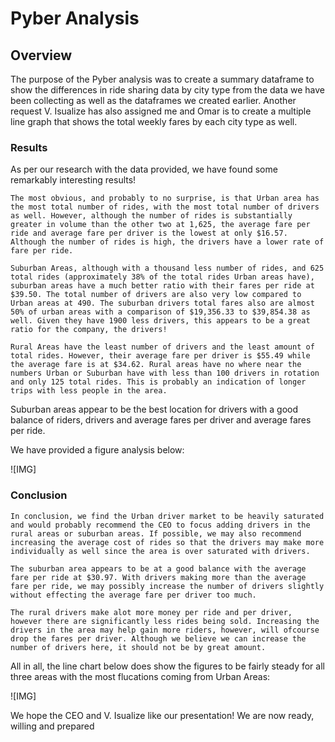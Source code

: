# **Pyber Analysis**

## **Overview**

The purpose of the Pyber analysis was to create a summary dataframe to show the differences in ride sharing data by city type from the data we have been collecting as well as the dataframes we created earlier. Another request V. Isualize has also assigned me and Omar is to create a multiple line graph that shows the total weekly fares by each city type as well. 

### **Results**

As per our research with the data provided, we have found some remarkably interesting results! 

    The most obvious, and probably to no surprise, is that Urban area has the most total number of rides, with the most total number of drivers as well. However, although the number of rides is substantially greater in volume than the other two at 1,625, the average fare per ride and average fare per driver is the lowest at only $16.57. Although the number of rides is high, the drivers have a lower rate of fare per ride. 

    Suburban Areas, although with a thousand less number of rides, and 625 total rides (approximately 38% of the total rides Urban areas have), suburban areas have a much better ratio with their fares per ride at $39.50. The total number of drivers are also very low compared to Urban areas at 490. The suburban drivers total fares also are almost 50% of urban areas with a comparison of $19,356.33 to $39,854.38 as well. Given they have 1900 less drivers, this appears to be a great ratio for the company, the drivers!

    Rural Areas have the least number of drivers and the least amount of total rides. However, their average fare per driver is $55.49 while the average fare is at $34.62. Rural areas have no where near the numbers Urban or Suburban have with less than 100 drivers in rotation and only 125 total rides. This is probably an indication of longer trips with less people in the area. 

Suburban areas appear to be the best location for drivers with a good balance of riders, drivers and average fares per driver and average fares per ride. 

We have provided a figure analysis below:

![IMG]

### **Conclusion**

    In conclusion, we find the Urban driver market to be heavily saturated and would probably recommend the CEO to focus adding drivers in the rural areas or suburban areas. If possible, we may also recommend increasing the average cost of rides so that the drivers may make more individually as well since the area is over saturated with drivers. 

    The suburban area appears to be at a good balance with the average fare per ride at $30.97. With drivers making more than the average fare per ride, we may possibly increase the number of drivers slightly without effecting the average fare per driver too much. 

    The rural drivers make alot more money per ride and per driver, however there are significantly less rides being sold. Increasing the drivers in the area may help gain more riders, however, will ofcourse drop the fares per driver. Although we believe we can increase the number of drivers here, it should not be by great amount. 

All in all, the line chart below does show the figures to be fairly steady for all three areas with the most flucations coming from Urban Areas:

![IMG]

We hope the CEO and V. Isualize like our presentation! We are now ready, willing and prepared 